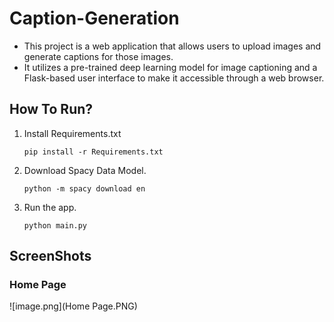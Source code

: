 # Caption-Generation
- This project is a web application that allows users to upload images and generate captions for those images. 
- It utilizes a pre-trained deep learning model for image captioning and a Flask-based user interface to make it accessible through a web browser.

## How To Run?
1. Install Requirements.txt

    `pip install -r Requirements.txt`
2. Download Spacy Data Model.

      `python -m spacy download en`

3. Run the app.

      `python main.py`

## ScreenShots

### Home Page
![image.png](Home Page.PNG)